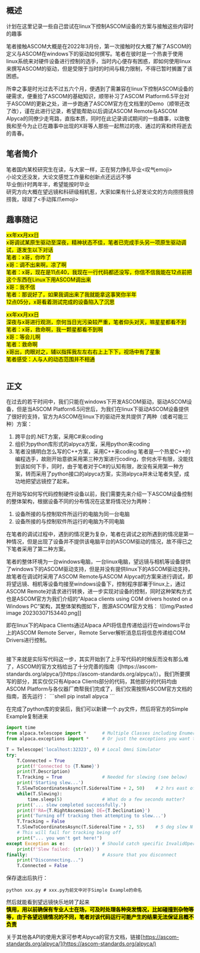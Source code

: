 ## 概述

计划在这里记录一些自己尝试在linux下控制ASCOM设备的方案与接触这些内容时的趣事

笔者接触ASCOM大概是在2022年3月份，第一次接触时仅大概了解了ASCOM的定义与ASCOM在windows下的驱动如何撰写。笔者在彼时是一个热衷于使用linux系统来对硬件设备进行控制的选手，当时内心便存有困惑，即如何使用linux来撰写ASCOM的驱动，但是受限于当时的时间与精力限制，不得已暂时搁置了该困惑。

所幸之事是时光过去不过五六个月，便遇到了需兼容在linux下控制ASCOM设备的硬需求，便重拾了ASCOM的基础知识，顺带补习了ASCOM Platform6.5平台对于ASCOM的更新之处，进一步跑通了ASCOM官方在文档里的Demo（顺带还改了改），谨在此进行记录，希望能帮助以后调试ASCOM Remote与ASCOM Alpyca的同僚少走弯路，直指本质，同时在此记录调试期间的一些趣事，以致敬我和至今为止已在趣事中出现的X哥等人那些一起熬过的夜、通过的宵和终将逝去的青春。

## 笔者简介

笔者国内某校研究生在读，与大家一样，正在努力挣扎毕业<叹气emoji>  
小论文还没发，大论文感觉工作量和创新点还远远不够  
毕业倒计时两年半，希望能按时毕业  
研究方向大概在望远镜和科研级相机惹，大家如果有什么好发论文的方向捞捞我捞捞我，球球了<手动挥爪emoji>  

## 趣事随记

<mark>xx年xx月xx日</mark>  
<mark>x哥调试某原生驱动至深夜，精神状态不佳，笔者已完成手头另一项原生驱动调试，遂发生以下对话</mark>  
<mark>笔者：x哥，你咋了</mark>  
<mark>x哥：调不出来啊，凉了啊</mark>  
<mark>笔者：x哥，现在是11点40，我现在一行代码都还没写，你信不信我能在12点前把这个东西在Linux下用ASCOM调出来</mark>  
<mark>x哥：我不信</mark>  
<mark>笔者：那说好了，如果我调出来了我就能拿这事笑你半年</mark>  
<mark>12点05分，x哥看着测试完成的设备陷入了沉思</mark>


<mark>xx年xx月xx日</mark>  
<mark>深夜与x哥进行观测，奈何当日光污染较严重，笔者仰头对天，嘛星星都看不到</mark>  
<mark>笔者：x哥，救命啊，我一颗星都看不到啊</mark>  
<mark>x哥：等会儿啊</mark>  
<mark>笔者：救命啊</mark>  
<mark>x哥出，肉眼对之，辅以指挥我左左右右上上下下，视场中有了星象</mark>  
<mark>笔者感受：人与人的动态范围并不相通</mark>  
<br>

## 正文

在过去的若干时间中，我们只能在windows下开发ASCOM驱动，驱动ASCOM设备，但是当ASCOM Platforn6.5问世后，为我们在linux下驱动ASCOM设备提供了很好的支持，官方为ASCOM在linux下的驱动开发共提供了两种（或者可能三种）方案：
1. 跨平台的.NET方案，采用C#来coding
2. 组织为python库形式的alpyca方案，采用python来coding
3. 笔者没搞明白怎么写的C++方案，采用C++来coding
笔者是一个热爱C++的编程选手，故刚开始意欲采用第三种方案进行coding，奈何水平有限，没能找到该如何下手，同时，由于笔者对于C#的认知有限，故没有采用第一种方案，转而采用了python接口的alpyca方案，实测alpyca并未让笔者失望，成功地把望远镜控了起来。

在开始写如何写代码控制硬件设备以前，我们需要先来介绍一下ASCOM设备控制的整体架构，根据设备不同的分布情况在这里将情况分为两种：
1. 设备所接的与控制软件所运行的电脑为同一台电脑
2. 设备所接的与控制软件所运行的电脑为不同电脑

在笔者的调试过程中，遇到的情况更为复杂，笔者在调试之初所遇到的情况是第一种情况，但是出现了设备并不提供该电脑平台的ASCOM驱动的情况，故不得已之下笔者采用了第二种方案。

笔者的整体环境为一台windows电脑，一台linux电脑，望远镜与相机等设备提供了windows下的ASCOM驱动支持，但是并没有提供linux下的ASCOM驱动支持，故笔者在调试时采用了ASCOM Remote与ASCOM Alpyca的方案来进行调试，即将望远镜、相机等设备均接至windows设备下，控制程序部署于linux上，通过ASCOM Remote对请求进行转换，进一步实现对设备的控制，同时这种架构方式也是ASCOM官方为我们介绍的“Alpaca clients using COM drivers hosted on a Windows PC”架构，其整体架构图如下，图源ASCOM官方文档：
![[img/Pasted image 20230307153440.png]]

即在linux下的Alpaca Clients通过Alpaca API将信息传递给运行在windows平台上的ASCOM Remote Server，Remote Server解析消息后将信息传递给COM Drivers进行控制。

<br>
接下来就是实际写代码这一步，其实开始到了上手写代码的时候反而没有那么难了，ASCOM的官方文档给出了十分完善的指南（[https://ascom-standards.org/alpyca/](https://ascom-standards.org/alpyca/)）。我们所要撰写的部分，其实仅仅只有Alpaca Clients部分的代码，其他部分的代码均由ASCOM Platform与各仪器厂商帮我们完成了，我们仅需按照ASCOM官方文档的指南，首先运行：
```shell
pip install alpyca
```

在完成了python库的安装后，我们可以新建一个.py文件，然后将官方的Simple Example复制进来
```python
import time
from alpaca.telescope import *      # Multiple Classes including Enumerations
from alpaca.exceptions import *     # Or just the exceptions you want to catch

T = Telescope('localhost:32323', 0) # Local Omni Simulator
try:
    T.Connected = True
    print(f'Connected to {T.Name}')
    print(T.Description)
    T.Tracking = True               # Needed for slewing (see below)
    print('Starting slew...')
    T.SlewToCoordinatesAsync(T.SiderealTime + 2, 50)    # 2 hrs east of meridian
    while(T.Slewing):
        time.sleep(5)               # What do a few seconds matter?
    print('... slew completed successfully.')
    print(f'RA={T.RightAscension} DE={T.Declination}')
    print('Turning off tracking then attempting to slew...')
    T.Tracking = False
    T.SlewToCoordinatesAsync(T.SiderealTime + 2, 55)    # 5 deg slew N
    # This will fail for tracking being off
    print("... you won't get here!")
except Exception as e:              # Should catch specific InvalidOperationException
    print(f'Slew failed: {str(e)}')
finally:                            # Assure that you disconnect
    print("Disconnecting...")
    T.Connected = False
```

保存退出后执行：
```shell
python xxx.py # xxx.py为前文中对于Simple Example的命名
```

然后就能看到望远镜快乐地转了起来  
<mark><b>慎用，用以前确保有专业人士在场，可及时处理各种突发情况，比如碰撞到杂物等等，由于各望远镜情况的不同，笔者对该代码运行可能产生的结果无法保证且概不负责</b></mark>

关于其他各API的使用大家可参考Alpyca的官方文档，链接[https://ascom-standards.org/alpyca/](https://ascom-standards.org/alpyca/)
